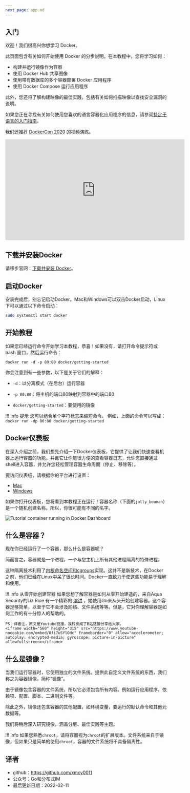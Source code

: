 ```yaml
---
next_page: app.md
---
```


## 入门

欢迎！我们很高兴你想学习 Docker。

此页面包含有关如何开始使用 Docker 的分步说明。在本教程中，您将学习如何：  
- 构建并运行镜像作为容器  
- 使用 Docker Hub 共享图像  
- 使用带有数据库的多个容器部署 Docker 应用程序  
- 使用 Docker Compose 运行应用程序  

此外，您还将了解构建映像的最佳实践，包括有关如何扫描映像以查找安全漏洞的说明。

如果您正在寻找有关如何使用您喜欢的语言容器化应用程序的信息，请参阅[特定于语言的入门指南](https://docs.docker.com/language/)。

我们还推荐 [DockerCon 2020](https://www.youtube-nocookie.com/embed/iqqDU2crIEQ?start=30) 的视频演练。
<iframe width="560" height="315" src="https://www.youtube-nocookie.com/embed/iqqDU2crIEQ?start=30" frameborder="0" allow="accelerometer; autoplay; encrypted-media; gyroscope; picture-in-picture" allowfullscreen=""></iframe>

## 下载并安装Docker

请移步官网：[下载并安装 Docker](https://docs.docker.com/get-started/#download-and-install-docker)。

<!-- ## The command you just ran -->
<!-- ## 你刚刚运行的命令 -->
## 启动Docker

安装完成后，别忘记启动Docker。Mac和Windows可以双击Docker启动，Linux下可以通过以下命令启动：
```bash
sudo systemctl start docker
```

## 开始教程

如果您已经运行命令开始学习本教程，恭喜！如果没有，请打开命令提示符或 bash 窗口，然后运行命令：

```cli
docker run -d -p 80:80 docker/getting-started
```

<!-- You'll notice a few flags being used. Here's some more info on them: -->
你会注意到有一些参数，以下是关于它们的解释：

<!-- - `-d` - run the container in detached mode (in the background) -->
- `-d`：以分离模式（在后台）运行容器
<!-- - `-p 80:80` - map port 80 of the host to port 80 in the container -->
- `-p 80:80`：将主机的端口80映射到容器中的端口80
<!-- - `docker/getting-started` - the image to use -->
- `docker/getting-started`：要使用的镜像

<!-- !!! info "Pro tip"
    You can combine single character flags to shorten the full command.
    As an example, the command above could be written as:
    ```
    docker run -dp 80:80 docker/getting-started
    ``` -->
!!! info 提示
    您可以组合单个字符标志来缩短命令。
    例如，上面的命令可以写成：
    ```
    docker run -dp 80:80 docker/getting-started
    ```

<!-- ## The Docker Dashboard -->
## Docker仪表板

<!-- Before going too far, we want to highlight the Docker Dashboard, which gives
you a quick view of the containers running on your machine. It gives you quick
access to container logs, lets you get a shell inside the container, and lets you
easily manage container lifecycle (stop, remove, etc.).  -->
在深入介绍之前，我们想先介绍一下Docker仪表板，它提供了让我们快速查看机器上运行容器的功能。并且它让你能很方便的查看容器日志，允许您直接通过shell进入容器，并允许您轻松管理容器生命周期（停止、移除等）。

<!-- To access the dashboard, follow the instructions for either 
[Mac](https://docs.docker.com/docker-for-mac/dashboard/) or 
[Windows](https://docs.docker.com/docker-for-windows/dashboard/). If you open the dashboard
now, you will see this tutorial running! The container name (`jolly_bouman` below) is a
randomly created name. So, you'll most likely have a different name. -->

要访问仪表板，请根据你的平台进行设置：  
- [Mac](https://docs.docker.com/docker-for-mac/dashboard/)  
- [Windows](https://docs.docker.com/docker-for-windows/dashboard/)

如果你打开仪表板，您将看到本教程正在运行！容器名称（下面的`jolly_bouman`）是一个随机创建名称。所以，你很可能有不同的名字。

![Tutorial container running in Docker Dashboard](tutorial-in-dashboard.png)


<!-- ## What is a container? -->
## 什么是容器？

<!-- Now that you've run a container, what _is_ a container? Simply put, a container is
simply another process on your machine that has been isolated from all other processes
on the host machine. That isolation leverages [kernel namespaces and cgroups](https://medium.com/@saschagrunert/demystifying-containers-part-i-kernel-space-2c53d6979504), features that have been 
in Linux for a long time. Docker has worked to make these capabilities approachable and easy to use. -->

现在你已经运行了一个容器，那么什么是容器呢？

简而言之，容器就是一个进程，一个与您主机上所有其他进程隔离的特殊进程。

这种隔离技术利用了[内核命名空间和cgroups](https://medium.com/@saschagrunert/demystifying-containers-part-i-kernel-space-2c53d6979504)实现。这并不是新技术，在Docker之前，他们已经在Linux中呆了很长时间。Docker一直致力于使这些功能易于理解和使用。

<!-- !!! info "Creating Containers from Scratch"
    If you'd like to see how containers are built from scratch, Liz Rice from Aqua Security
    has a fantastic talk in which she creates a container from scratch in Go. While she makes
    a simple container, this talk doesn't go into networking, using images for the filesystem, 
    and more. But, it gives a _fantastic_ deep dive into how things are working.

    <iframe width="560" height="315" src="https://www.youtube-nocookie.com/embed/8fi7uSYlOdc" frameborder="0" allow="accelerometer; autoplay; encrypted-media; gyroscope; picture-in-picture" allowfullscreen></iframe> -->

!!! info 从零开始创建容器
    如果您想了解容器是如何从零开始建造的，来自Aqua Security的Liz Rice
    有一个精彩的 [演讲](https://www.youtube-nocookie.com/embed/8fi7uSYlOdc) ，她使用Go来从头开始创建容器。这个容器足够简单，以至于它不会涉及网络、文件系统等等。但是，它对你理解容器是如何工作的有十分惊人的帮助的。

    PS：译者注，原文是Youtube链接，我转换成了B站链接分享给大家。
    <iframe width="560" height="315" src="https://www.youtube-nocookie.com/embed/8fi7uSYlOdc" frameborder="0" allow="accelerometer; autoplay; encrypted-media; gyroscope; picture-in-picture" allowfullscreen></iframe>


<!-- ## What is a container image? -->
## 什么是镜像？

<!-- When running a container, it uses an isolated filesystem. This custom filesystem is provided 
by a **container image**. Since the image contains the container's filesystem, it must contain everything 
needed to run an application - all dependencies, configuration, scripts, binaries, etc. The 
image also contains other configuration for the container, such as environment variables,
a default command to run, and other metadata. -->

当我们运行容器时，它使用独立的文件系统。提供此自定义文件系统的东西，我们称之为容器镜像，简称“镜像”。

由于镜像包含容器的文件系统，所以它必须包含所有内容。例如运行应用程序、依赖项、配置、脚本、二进制文件等。

除此之外，镜像还包含容器的其他配置，如环境变量，要运行的默认命令和其他元数据等。

<!-- We'll dive deeper into images later on, covering topics such as layering, best practices, and more. -->
我们将稍后深入研究镜像，涵盖分层、最佳实践等主题。

!!! info
    <!-- If you're familiar with `chroot`, think of a container as an extended version of `chroot`. The
    filesystem is simply coming from the image. But, a container adds additional isolation not
    available when simply using chroot. -->
    如果您熟悉`chroot`，请将容器视为`chroot`的扩展版本。文件系统来自于镜像，但如果只是简单的使用`chroot`，容器的文件系统将不具备隔离性。

## 译者

- github：https://github.com/xmcy0011
- 公众号：Go和分布式IM
- 最后更新日期：2022-02-11